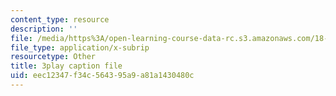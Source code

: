 ```yaml
---
content_type: resource
description: ''
file: /media/https%3A/open-learning-course-data-rc.s3.amazonaws.com/18-01sc-single-variable-calculus-fall-2010/eec12347f34c564395a9a81a1430480c_ryLdyDrBfvI.vtt
file_type: application/x-subrip
resourcetype: Other
title: 3play caption file
uid: eec12347-f34c-5643-95a9-a81a1430480c
---
```

